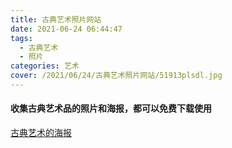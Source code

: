 ```yaml
---
title: 古典艺术照片网站
date: 2021-06-24 06:44:47
tags:
  - 古典艺术
  - 照片
categories: 艺术
cover: /2021/06/24/古典艺术照片网站/51913plsdl.jpg
---
```


#### 收集古典艺术品的照片和海报，都可以免费下载使用

[古典艺术的海报]([Artvee](https://artvee.com/))

